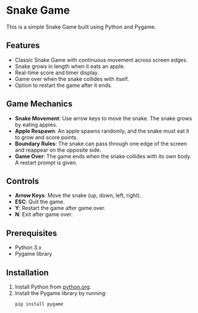 # Snake Game

This is a simple Snake Game built using Python and Pygame.

## Features
- Classic Snake Game with continuous movement across screen edges.
- Snake grows in length when it eats an apple.
- Real-time score and timer display.
- Game over when the snake collides with itself.
- Option to restart the game after it ends.

## Game Mechanics
- **Snake Movement**: Use arrow keys to move the snake. The snake grows by eating apples.
- **Apple Respawn**: An apple spawns randomly, and the snake must eat it to grow and score points.
- **Boundary Rules**: The snake can pass through one edge of the screen and reappear on the opposite side.
- **Game Over**: The game ends when the snake collides with its own body. A restart prompt is given.

## Controls
- **Arrow Keys**: Move the snake (up, down, left, right).
- **ESC**: Quit the game.
- **Y**: Restart the game after game over.
- **N**: Exit after game over.

## Prerequisites
- Python 3.x
- Pygame library

## Installation

1. Install Python from [python.org](https://www.python.org/downloads/).
2. Install the Pygame library by running:
   ```bash
   pip install pygame

